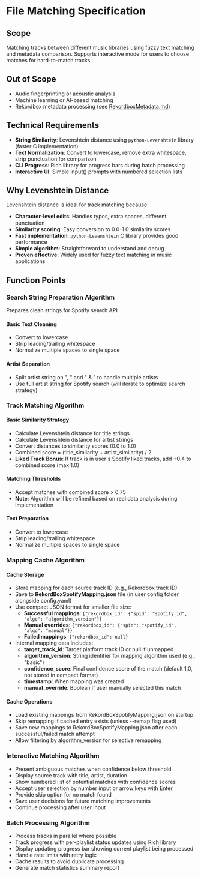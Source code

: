 # File Matching Specification

## Scope
Matching tracks between different music libraries using fuzzy text matching and metadata comparison.
Supports interactive mode for users to choose matches for hard-to-match tracks.

## Out of Scope
- Audio fingerprinting or acoustic analysis
- Machine learning or AI-based matching
- Rekordbox metadata processing (see [RekordboxMetadata.md](RekordboxMetadata.md))

## Technical Requirements
- **String Similarity**: Levenshtein distance using `python-Levenshtein` library (faster C implementation)
- **Text Normalization**: Convert to lowercase, remove extra whitespace, strip punctuation for comparison
- **CLI Progress**: Rich library for progress bars during batch processing
- **Interactive UI**: Simple input() prompts with numbered selection lists

## Why Levenshtein Distance
Levenshtein distance is ideal for track matching because:
- **Character-level edits**: Handles typos, extra spaces, different punctuation 
- **Similarity scoring**: Easy conversion to 0.0-1.0 similarity scores
- **Fast implementation**: `python-Levenshtein` C library provides good performance
- **Simple algorithm**: Straightforward to understand and debug
- **Proven effective**: Widely used for fuzzy text matching in music applications

## Function Points

### Search String Preparation Algorithm
Prepares clean strings for Spotify search API

#### Basic Text Cleaning
- Convert to lowercase
- Strip leading/trailing whitespace
- Normalize multiple spaces to single space

#### Artist Separation
- Split artist string on ", " and " & " to handle multiple artists
- Use full artist string for Spotify search (will iterate to optimize search strategy)

### Track Matching Algorithm

#### Basic Similarity Strategy
- Calculate Levenshtein distance for title strings
- Calculate Levenshtein distance for artist strings  
- Convert distances to similarity scores (0.0 to 1.0)
- Combined score = (title_similarity + artist_similarity) / 2
- **Liked Track Bonus**: If track is in user's Spotify liked tracks, add +0.4 to combined score (max 1.0)

#### Matching Thresholds
- Accept matches with combined score > 0.75
- **Note**: Algorithm will be refined based on real data analysis during implementation

#### Text Preparation
- Convert to lowercase
- Strip leading/trailing whitespace
- Normalize multiple spaces to single space

### Mapping Cache Algorithm

#### Cache Storage
- Store mapping for each source track ID (e.g., Rekordbox track ID)
- Save to **RekordBoxSpotifyMapping.json** file (in user config folder alongside config.yaml)
- Use compact JSON format for smaller file size:
  - **Successful mappings**: `{"rekordbox_id": {"spid": "spotify_id", "algo": "algorithm_version"}}`
  - **Manual overrides**: `{"rekordbox_id": {"spid": "spotify_id", "algo": "manual"}}`
  - **Failed mappings**: `{"rekordbox_id": null}`
- Internal mapping data includes:
  - **target_track_id**: Target platform track ID or null if unmapped
  - **algorithm_version**: String identifier for mapping algorithm used (e.g., "basic")  
  - **confidence_score**: Final confidence score of the match (default 1.0, not stored in compact format)
  - **timestamp**: When mapping was created
  - **manual_override**: Boolean if user manually selected this match

#### Cache Operations
- Load existing mappings from RekordBoxSpotifyMapping.json on startup
- Skip remapping if cached entry exists (unless --remap flag used)
- Save new mappings to RekordBoxSpotifyMapping.json after each successful/failed match attempt
- Allow filtering by algorithm_version for selective remapping

### Interactive Matching Algorithm
- Present ambiguous matches when confidence below threshold
- Display source track with title, artist, duration
- Show numbered list of potential matches with confidence scores
- Accept user selection by number input or arrow keys with Enter
- Provide skip option for no match found
- Save user decisions for future matching improvements
- Continue processing after user input

### Batch Processing Algorithm
- Process tracks in parallel where possible
- Track progress with per-playlist status updates using Rich library
- Display updating progress bar showing current playlist being processed
- Handle rate limits with retry logic
- Cache results to avoid duplicate processing
- Generate match statistics summary report
